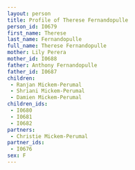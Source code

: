 ```yaml
---
layout: person
title: Profile of Therese Fernandopulle
person_id: I0679
first_name: Therese
last_name: Fernandopulle
full_name: Therese Fernandopulle
mother: Lily Perera
mother_id: I0688
father: Anthony Fernandopulle
father_id: I0687
children:
 - Ranjan Mickem-Perumal
 - Shriani Mickem-Perumal
 - Damien Mickem-Perumal
children_ids:
 - I0680
 - I0681
 - I0682
partners:
 - Christie Mickem-Perumal
partner_ids:
 - I0676
sex: F
---
```


